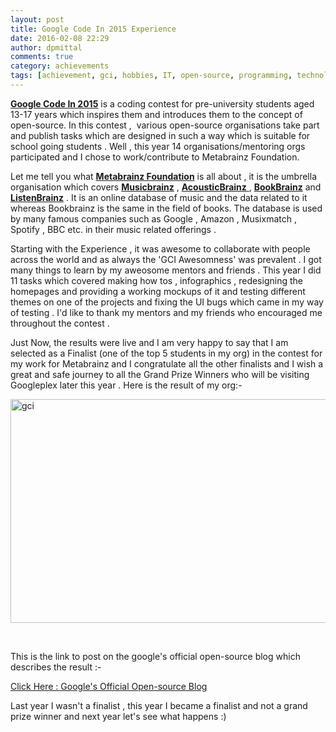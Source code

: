 ```yaml
---
layout: post
title: Google Code In 2015 Experience
date: 2016-02-08 22:29
author: dpmittal
comments: true
category: achievements
tags: [achievement, gci, hobbies, IT, open-source, programming, technology]
---
```

<a href="https://developers.google.com/open-source/gci/" target="_blank"><strong>Google Code In 2015</strong></a> is a coding contest for pre-university students aged 13-17 years which inspires them and introduces them to the concept of open-source. In this contest ,  various open-source organisations take part and publish tasks which are designed in such a way which is suitable for school going students . Well , this year 14 organisations/mentoring orgs participated and I chose to work/contribute to Metabrainz Foundation.

Let me tell you what <strong><a href="https://metabrainz.org/" target="_blank">Metabrainz Foundation</a></strong> is all about , it is the umbrella organisation which covers <strong><a href="https://musicbrainz.org/" target="_blank">Musicbrainz</a></strong> , <a href="http://acousticbrainz.org/" target="_blank"><strong>AcousticBrainz</strong> </a>, <strong><a href="https://bookbrainz.org/" target="_blank">BookBrainz</a></strong> and <strong><a href="https://listenbrainz.org/" target="_blank">ListenBrainz</a></strong> . It is an online database of music and the data related to it whereas Bookbrainz is the same in the field of books. The database is used by many famous companies such as Google , Amazon , Musixmatch , Spotify , BBC etc. in their music related offerings .

Starting with the Experience , it was awesome to collaborate with people across the world and as always the 'GCI Awesomness' was prevalent . I got many things to learn by my aweosome mentors and friends . This year I did 11 tasks which covered making how tos , infographics , redesigning the homepages and providing a working mockups of it and testing different themes on one of the projects and fixing the UI bugs which came in my way of testing . I'd like to thank my mentors and my friends who encouraged me throughout the contest .

Just Now, the results were live and I am very happy to say that I am selected as a Finalist (one of the top 5 students in my org) in the contest for my work for Metabrainz and I congratulate all the other finalists and I wish a great and safe journey to all the Grand Prize Winners who will be visiting Googleplex later this year . Here is the result of my org:-

<img src="{{ site.baseurl }}/images/gci16.jpg" alt="gci" width="528" height="358" /> <br>

&nbsp;

This is the link to post on the google's official open-source blog which describes the result :-

<a href="http://google-opensource.blogspot.in/2016/02/announcing-google-code-in-2015-winners.html" target="_blank">Click Here : Google's Official Open-source Blog</a>

Last year I wasn't a finalist , this year I became a finalist and not a grand prize winner and next year let's see what happens :)
